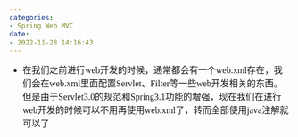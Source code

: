 ```yaml
---
categories:
- Spring Web MVC
date:
- 2022-11-28 14:16:43
---
```


<ul>
    <li><span style="font-size:12.0pt"><span
                style="font-family:&quot;Microsoft YaHei UI&quot;">在我们之前进行</span></span><span
            style="font-size:12.0pt"><span style="font-family:&quot;Comic Sans MS&quot;">web</span></span><span
            style="font-size:12.0pt"><span
                style="font-family:&quot;Microsoft YaHei UI&quot;">开发的时候，通常都会有一个</span></span><span
            style="font-size:12.0pt"><span style="font-family:&quot;Comic Sans MS&quot;">web.xml</span></span><span
            style="font-size:12.0pt"><span style="font-family:&quot;Microsoft YaHei UI&quot;">存在，我们会在</span></span><span
            style="font-size:12.0pt"><span style="font-family:&quot;Comic Sans MS&quot;">web.xml</span></span><span
            style="font-size:12.0pt"><span style="font-family:&quot;Microsoft YaHei UI&quot;">里面配置</span></span><span
            style="font-size:12.0pt"><span style="font-family:&quot;Comic Sans MS&quot;">Servlet</span></span><span
            style="font-size:12.0pt"><span style="font-family:&quot;Microsoft YaHei UI&quot;">、</span></span><span
            style="font-size:12.0pt"><span style="font-family:&quot;Comic Sans MS&quot;">Filter</span></span><span
            style="font-size:12.0pt"><span style="font-family:&quot;Microsoft YaHei UI&quot;">等一些</span></span><span
            style="font-size:12.0pt"><span style="font-family:&quot;Comic Sans MS&quot;">web</span></span><span
            style="font-size:12.0pt"><span
                style="font-family:&quot;Microsoft YaHei UI&quot;">开发相关的东西。但是由于</span></span><span
            style="font-size:12.0pt"><span style="font-family:&quot;Comic Sans MS&quot;">Servlet3.0</span></span><span
            style="font-size:12.0pt"><span style="font-family:&quot;Microsoft YaHei UI&quot;">的规范和</span></span><span
            style="font-size:12.0pt"><span style="font-family:&quot;Comic Sans MS&quot;">Spring3.1</span></span><span
            style="font-size:12.0pt"><span
                style="font-family:&quot;Microsoft YaHei UI&quot;">功能的增强，现在我们在进行</span></span><span
            style="font-size:12.0pt"><span style="font-family:&quot;Comic Sans MS&quot;">web</span></span><span
            style="font-size:12.0pt"><span
                style="font-family:&quot;Microsoft YaHei UI&quot;">开发的时候可以不用再使用</span></span><span
            style="font-size:12.0pt"><span style="font-family:&quot;Comic Sans MS&quot;">web.xml</span></span><span
            style="font-size:12.0pt"><span
                style="font-family:&quot;Microsoft YaHei UI&quot;">了，转而全部使用</span></span><span
            style="font-size:12.0pt"><span style="font-family:&quot;Comic Sans MS&quot;">java</span></span><span
            style="font-size:12.0pt"><span style="font-family:&quot;Microsoft YaHei UI&quot;">注解就可以了</span></span></li>
</ul>